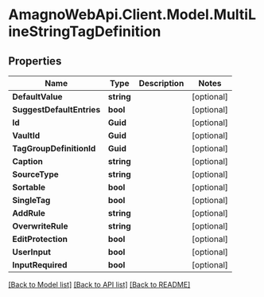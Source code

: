 
# AmagnoWebApi.Client.Model.MultiLineStringTagDefinition

## Properties

Name | Type | Description | Notes
------------ | ------------- | ------------- | -------------
**DefaultValue** | **string** |  | [optional] 
**SuggestDefaultEntries** | **bool** |  | [optional] 
**Id** | **Guid** |  | [optional] 
**VaultId** | **Guid** |  | [optional] 
**TagGroupDefinitionId** | **Guid** |  | [optional] 
**Caption** | **string** |  | [optional] 
**SourceType** | **string** |  | [optional] 
**Sortable** | **bool** |  | [optional] 
**SingleTag** | **bool** |  | [optional] 
**AddRule** | **string** |  | [optional] 
**OverwriteRule** | **string** |  | [optional] 
**EditProtection** | **bool** |  | [optional] 
**UserInput** | **bool** |  | [optional] 
**InputRequired** | **bool** |  | [optional] 

[[Back to Model list]](../README.md#documentation-for-models)
[[Back to API list]](../README.md#documentation-for-api-endpoints)
[[Back to README]](../README.md)

